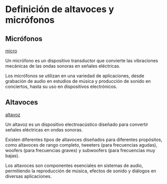 # Definición de altavoces y micrófonos

## Micrófonos

[micro](micromesa.jpg)


Un micrófono es un dispositivo transductor que convierte las vibraciones mecánicas de las ondas sonoras en señales eléctricas. 

Los micrófonos se utilizan en una variedad de aplicaciones, desde grabación de audio en estudios de música y producción de sonido en conciertos, hasta su uso en dispositivos electrónicos.

## Altavoces

[altavoz](img/alt.jpg)

Un altavoz es un dispositivo electroacústico diseñado para convertir señales eléctricas en ondas sonoras. 

Existen diferentes tipos de altavoces diseñados para diferentes propósitos, como altavoces de rango completo, tweeters (para frecuencias agudas), woofers (para frecuencias graves) y subwoofers (para frecuencias muy bajas). 

Los altavoces son componentes esenciales en sistemas de audio, permitiendo la reproducción de música, efectos de sonido y diálogos en diversas aplicaciones.

